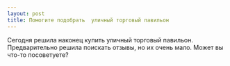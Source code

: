 ```yaml
---
layout: post 
title: Помогите подобрать  уличный торговый павильон 
--- 
```

Сегодня решила наконец купить  уличный торговый павильон. Предварительно решила поискать отзывы, но их очень мало. Может вы что-то посоветуете?